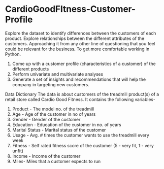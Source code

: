 # CardioGoodFItness-Customer-Profile
Explore the dataset to identify differences between the customers of each product.  Explore relationships between the different attributes of the customers. Approaching  it from any other line of questioning that you feel could be relevant for the business. To get more comfortable working in Python.


1. Come up with a customer profile (characteristics of a customer) of the different products
2. Perform univariate and multivariate analyses
3. Generate a set of insights and recommendations that will help the company in targeting new customers.
 

Data Dictionary
The data is about customers of the treadmill product(s) of a retail store called Cardio Good Fitness. It contains the following variables-

1. Product - The model no. of the treadmill<br>
2. Age -  Age of the customer in no of years
3. Gender - Gender of the customer
4. Education - Education of the customer in no. of years
5. Marital Status - Marital status of the customer
6. Usage - Avg. # times the customer wants to use the treadmill every week
7. Fitness - Self rated fitness score of the customer (5 - very fit, 1 - very unfit)
8. Income - Income of the customer
9. Miles- Miles that a customer expects to run
